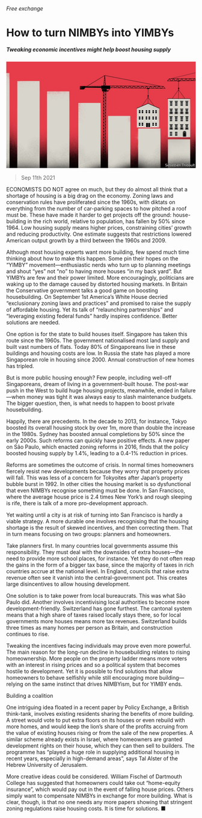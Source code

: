 ###### Free exchange

# How to turn NIMBYs into YIMBYs 

##### Tweaking economic incentives might help boost housing supply 

![image](images/20210911_fnd000.jpg) 

> Sep 11th 2021 

ECONOMISTS DO NOT agree on much, but they do almost all think that a shortage of housing is a big drag on the economy. Zoning laws and conservation rules have proliferated since the 1960s, with diktats on everything from the number of car-parking spaces to how pitched a roof must be. These have made it harder to get projects off the ground: house-building in the rich world, relative to population, has fallen by 50% since 1964. Low housing supply means higher prices, constraining cities’ growth and reducing productivity. One estimate suggests that restrictions lowered American output growth by a third between the 1960s and 2009.

Although most housing experts want more building, few spend much time thinking about how to make this happen. Some pin their hopes on the “YIMBY” movement—enthusiastic nerds who turn up to planning meetings and shout “yes” not “no” to having more houses “in my back yard”. But YIMBYs are few and their power limited. More encouragingly, politicians are waking up to the damage caused by distorted housing markets. In Britain the Conservative government talks a good game on boosting housebuilding. On September 1st America’s White House decried “exclusionary zoning laws and practices” and promised to raise the supply of affordable housing. Yet its talk of “relaunching partnerships” and “leveraging existing federal funds” hardly inspires confidence. Better solutions are needed.


One option is for the state to build houses itself. Singapore has taken this route since the 1960s. The government nationalised most land supply and built vast numbers of flats. Today 80% of Singaporeans live in these buildings and housing costs are low. In Russia the state has played a more Singaporean role in housing since 2000. Annual construction of new homes has tripled.

But is more public housing enough? Few people, including well-off Singaporeans, dream of living in a government-built house. The post-war push in the West to build huge housing projects, meanwhile, ended in failure—when money was tight it was always easy to slash maintenance budgets. The bigger question, then, is what needs to happen to boost private housebuilding.

Happily, there are precedents. In the decade to 2013, for instance, Tokyo boosted its overall housing stock by over 1m, more than double the increase in the 1980s. Sydney has boosted annual completions by 50% since the early 2000s. Such reforms can quickly have positive effects. A new paper on São Paulo, which enacted zoning reforms in 2016, finds that the policy boosted housing supply by 1.4%, leading to a 0.4-1% reduction in prices.

Reforms are sometimes the outcome of crisis. In normal times homeowners fiercely resist new developments because they worry that property prices will fall. This was less of a concern for Tokyoites after Japan’s property bubble burst in 1992. In other cities the housing market is so dysfunctional that even NIMBYs recognise something must be done. In San Francisco, where the average house price is 2.4 times New York’s and rough sleeping is rife, there is talk of a more pro-development approach.

Yet waiting until a city is at risk of turning into San Francisco is hardly a viable strategy. A more durable one involves recognising that the housing shortage is the result of skewed incentives, and then correcting them. That in turn means focusing on two groups: planners and homeowners.

Take planners first. In many countries local governments assume this responsibility. They must deal with the downsides of extra houses—the need to provide more school places, for instance. Yet they do not often reap the gains in the form of a bigger tax base, since the majority of taxes in rich countries accrue at the national level. In England, councils that raise extra revenue often see it vanish into the central-government pot. This creates large disincentives to allow housing development.

One solution is to take power from local bureaucrats. This was what São Paulo did. Another involves incentivising local authorities to become more development-friendly. Switzerland has gone furthest. The cantonal system means that a high share of taxes raised locally stays there, so for local governments more houses means more tax revenues. Switzerland builds three times as many homes per person as Britain, and construction continues to rise.

Tweaking the incentives facing individuals may prove even more powerful. The main reason for the long-run decline in housebuilding relates to rising homeownership. More people on the property ladder means more voters with an interest in rising prices and so a political system that becomes hostile to development. Yet it is possible to find solutions that allow homeowners to behave selfishly while still encouraging more building—relying on the same instinct that drives NIMBYism, but for YIMBY ends.

Building a coalition

One intriguing idea floated in a recent paper by Policy Exchange, a British think-tank, involves existing residents sharing the benefits of more building. A street would vote to put extra floors on its houses or even rebuild with more homes, and would keep the lion’s share of the profits accruing from the value of existing houses rising or from the sale of the new properties. A similar scheme already exists in Israel, where homeowners are granted development rights on their house, which they can then sell to builders. The programme has “played a huge role in supplying additional housing in recent years, especially in high-demand areas”, says Tal Alster of the Hebrew University of Jerusalem.

More creative ideas could be considered. William Fischel of Dartmouth College has suggested that homeowners could take out “home-equity insurance”, which would pay out in the event of falling house prices. Others simply want to compensate NIMBYs in exchange for more building. What is clear, though, is that no one needs any more papers showing that stringent zoning regulations raise housing costs. It is time for solutions. ■


